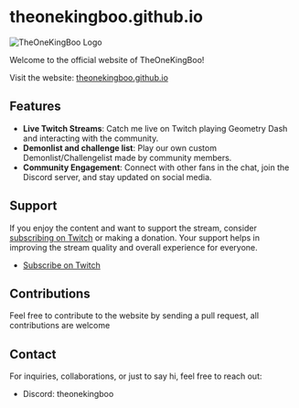 # theonekingboo.github.io

![TheOneKingBoo Logo](https://cdn.discordapp.com/attachments/908482825358020608/1193296630523379853/BigNormalKingboo.png?ex=65c7e297&is=65b56d97&hm=0bf0ced23b92a767c0255c0673158d9159f0d20d93423037c40a88f4c2329f74&)

Welcome to the official website of TheOneKingBoo!

Visit the website: [theonekingboo.github.io](https://theonekingboo.github.io)

## Features

- **Live Twitch Streams**: Catch me live on Twitch playing Geometry Dash and interacting with the community.
- **Demonlist and challenge list**: Play our own custom Demonlist/Challengelist made by community members.
- **Community Engagement**: Connect with other fans in the chat, join the Discord server, and stay updated on social media.

## Support

If you enjoy the content and want to support the stream, consider [subscribing on Twitch](https://www.twitch.tv/theonekingboo) or making a donation. Your support helps in improving the stream quality and overall experience for everyone.

- [Subscribe on Twitch](https://www.twitch.tv/theonekingboo)

## Contributions
Feel free to contribute to the website by sending a pull request, all contributions are welcome

## Contact

For inquiries, collaborations, or just to say hi, feel free to reach out:

- Discord: theonekingboo
